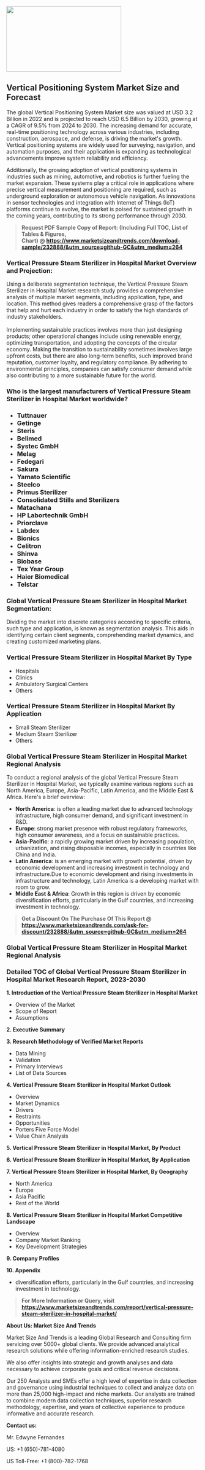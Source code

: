 <p><img class="alignnone size-medium wp-image-20088" src="https://ffe5etoiles.com/wp-content/uploads/2024/12/MST1-300x171.png" alt="" width="300" height="171" /></p><h2>Vertical Positioning System Market Size and Forecast</h2><p>The global Vertical Positioning System Market size was valued at USD 3.2 Billion in 2022 and is projected to reach USD 6.5 Billion by 2030, growing at a CAGR of 9.5% from 2024 to 2030. The increasing demand for accurate, real-time positioning technology across various industries, including construction, aerospace, and defense, is driving the market's growth. Vertical positioning systems are widely used for surveying, navigation, and automation purposes, and their application is expanding as technological advancements improve system reliability and efficiency.</p><p>Additionally, the growing adoption of vertical positioning systems in industries such as mining, automotive, and robotics is further fueling the market expansion. These systems play a critical role in applications where precise vertical measurement and positioning are required, such as underground exploration or autonomous vehicle navigation. As innovations in sensor technologies and integration with Internet of Things (IoT) platforms continue to evolve, the market is poised for sustained growth in the coming years, contributing to its strong performance through 2030.</p></p><blockquote id="" class=""><strong>Request PDF Sample Copy of Report: (Including Full TOC, List of Tables &amp; Figures, Chart)&nbsp;@&nbsp;<strong><a href="https://www.marketsizeandtrends.com/download-sample/232888/&utm_source=github-GC&utm_medium=264" target="_blank">https://www.marketsizeandtrends.com/download-sample/232888/&utm_source=github-GC&utm_medium=264</a></strong></strong></blockquote><h3 id="" class="">Vertical Pressure Steam Sterilizer in Hospital Market&nbsp;Overview and Projection:</h3><p id="" class="">Using a deliberate segmentation technique, the Vertical Pressure Steam Sterilizer in Hospital Market research study provides a comprehensive analysis of multiple market segments, including application, type, and location. This method gives readers a comprehensive grasp of the factors that help and hurt each industry in order to satisfy the high standards of industry stakeholders. <br /> <br />Implementing sustainable practices involves more than just designing products; other operational changes include using renewable energy, optimizing transportation, and adopting the concepts of the circular economy. Making the transition to sustainability sometimes involves large upfront costs, but there are also long-term benefits, such improved brand reputation, customer loyalty, and regulatory compliance. By adhering to environmental principles, companies can satisfy consumer demand while also contributing to a more sustainable future for the world.</p><h3 id="" class="">Who is the largest manufacturers of&nbsp;Vertical Pressure Steam Sterilizer in Hospital Market worldwide?</h3><h3 class=""><p><ul><li>Tuttnauer </li><li> Getinge </li><li> Steris </li><li> Belimed </li><li> Systec GmbH </li><li> Melag </li><li> Fedegari </li><li> Sakura </li><li> Yamato Scientific </li><li> Steelco </li><li> Primus Sterilizer </li><li> Consolidated Stills and Sterilizers </li><li> Matachana </li><li> HP Labortechnik GmbH </li><li> Priorclave </li><li> Labdex </li><li> Bionics </li><li> Celitron </li><li> Shinva </li><li> Biobase </li><li> Tex Year Group </li><li> Haier Biomedical </li><li> Telstar</li></ul></p></h3><h3 id="" class="">Global&nbsp;Vertical Pressure Steam Sterilizer in Hospital Market Segmentation:</h3><p id="" class="">Dividing the market into discrete categories according to specific criteria, such type and application, is known as segmentation analysis. This aids in identifying certain client segments, comprehending market dynamics, and creating customized marketing plans.</p><h3 id="" class="">Vertical Pressure Steam Sterilizer in Hospital Market&nbsp;By Type</h3><p><p><ul><li>Hospitals</li><li> Clinics</li><li> Ambulatory Surgical Centers</li><li> Others</p></li></ul></p></p><h3 id="" class="">Vertical Pressure Steam Sterilizer in Hospital Market&nbsp;By Application</h3><p class=""><p><ul><li>Small Steam Sterilizer</li><li> Medium Steam Sterilizer</li><li> Others</li></ul></p></p><h3 id="" class="">Global Vertical Pressure Steam Sterilizer in Hospital Market Regional Analysis</h3><p id="" class="">To conduct a regional analysis of the global Vertical Pressure Steam Sterilizer in Hospital Market, we typically examine various regions such as North America, Europe, Asia-Pacific, Latin America, and the Middle East &amp; Africa. Here's a brief overview:</p><ul><li><strong>North America</strong>: is often a leading market due to advanced technology infrastructure, high consumer demand, and significant investment in R&amp;D.</li><li><strong>Europe</strong>: strong market presence with robust regulatory frameworks, high consumer awareness, and a focus on sustainable practices.</li><li><strong>Asia-Pacific</strong>: a rapidly growing market driven by increasing population, urbanization, and rising disposable incomes, especially in countries like China and India.</li><li><strong>Latin America</strong>: is an emerging market with growth potential, driven by economic development and increasing investment in technology and infrastructure.Due to economic development and rising investments in infrastructure and technology, Latin America is a developing market with room to grow.</li><li><strong>Middle East &amp; Africa</strong>: Growth in this region is driven by economic diversification efforts, particularly in the Gulf countries, and increasing investment in technology.</li></ul><blockquote id="" class=""><strong>Get a Discount On The Purchase Of This Report @ <strong><a href="https://www.marketsizeandtrends.com/ask-for-discount/232888/&utm_source=github-GC&utm_medium=264" target="_blank">https://www.marketsizeandtrends.com/ask-for-discount/232888/&utm_source=github-GC&utm_medium=264</a></strong></strong></blockquote><h3 id="" class="">Global Vertical Pressure Steam Sterilizer in Hospital Market Regional Analysis</h3><h3 id="" class="">Detailed TOC of Global Vertical Pressure Steam Sterilizer in Hospital Market Research Report, 2023-2030</h3><p id="" class=""><strong>1. Introduction of the Vertical Pressure Steam Sterilizer in Hospital Market</strong></p><ul><li>Overview of the Market</li><li>Scope of Report</li><li>Assumptions</li></ul><p id="" class=""><strong>2. Executive Summary</strong></p><p id="" class=""><strong>3. Research Methodology of Verified Market Reports</strong></p><ul><li>Data Mining</li><li>Validation</li><li>Primary Interviews</li><li>List of Data Sources</li></ul><p id="" class=""><strong>4. Vertical Pressure Steam Sterilizer in Hospital Market Outlook</strong></p><ul><li>Overview</li><li>Market Dynamics</li><li>Drivers</li><li>Restraints</li><li>Opportunities</li><li>Porters Five Force Model</li><li>Value Chain Analysis</li></ul><p id="" class=""><strong>5. Vertical Pressure Steam Sterilizer in Hospital Market, By Product</strong></p><p id="" class=""><strong>6. Vertical Pressure Steam Sterilizer in Hospital Market, By Application</strong></p><p id="" class=""><strong>7. Vertical Pressure Steam Sterilizer in Hospital Market, By Geography</strong></p><ul><li>North America</li><li>Europe</li><li>Asia Pacific</li><li>Rest of the World</li></ul><p id="" class=""><strong>8. Vertical Pressure Steam Sterilizer in Hospital Market Competitive Landscape</strong></p><ul><li>Overview</li><li>Company Market Ranking</li><li>Key Development Strategies</li></ul><p id="" class=""><strong>9. Company Profiles</strong></p><p id="" class=""><strong>10. Appendix</strong></p><ul><li>diversification efforts, particularly in the Gulf countries, and increasing investment in technology.</li></ul><blockquote id="" class=""><strong>For More Information or Query, visit <strong><strong><a href="https://www.marketsizeandtrends.com/report/vertical-pressure-steam-sterilizer-in-hospital-market/" target="_blank">https://www.marketsizeandtrends.com/report/vertical-pressure-steam-sterilizer-in-hospital-market/</a></strong></strong></strong></blockquote><p id="" class=""><strong>About Us: Market Size And Trends</strong></p><p id="" class="">Market Size And Trends is a leading Global Research and Consulting firm servicing over 5000+ global clients. We provide advanced analytical research solutions while offering information-enriched research studies.</p><p id="" class="">We also offer insights into strategic and growth analyses and data necessary to achieve corporate goals and critical revenue decisions.</p><p id="" class="">Our 250 Analysts and SMEs offer a high level of expertise in data collection and governance using industrial techniques to collect and analyze data on more than 25,000 high-impact and niche markets. Our analysts are trained to combine modern data collection techniques, superior research methodology, expertise, and years of collective experience to produce informative and accurate research.</p><p id="" class=""><strong>Contact us:</strong></p><p id="" class="">Mr. Edwyne Fernandes</p><p id="" class="">US: +1 (650)-781-4080</p><p id="" class="">US Toll-Free: +1 (800)-782-1768</p>
